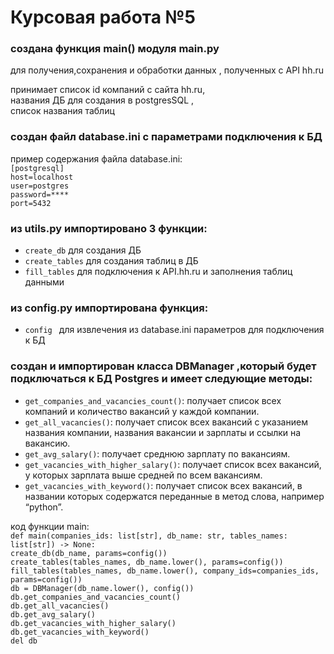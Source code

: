 # Курсовая работа №5

### создана функция main() модуля main.py

для получения,сохранения и обработки данных , полученных с API hh.ru 

принимает список id компаний с сайта hh.ru, \
названия ДБ для создания в postgresSQL , \
список названия таблиц

### создан файл database.ini с параметрами подключения к БД
пример содержания файла database.ini: \
`[postgresql]`\
`host=localhost` \
`user=postgres` \
`password=****`\
`port=5432`

### из utils.py импортировано 3 функции:
* `create_db` для создания ДБ
* `create_tables` для создания таблиц в ДБ
* `fill_tables` для подключения к API.hh.ru и заполнения таблиц данными

### из config.py импортирована функция:
* `config ` для извлечения из database.ini параметров для подключения к БД


### создан и импортирован класса DBManager ,который будет подключаться к БД Postgres и имеет следующие методы:

- `get_companies_and_vacancies_count()`: получает список всех компаний и количество вакансий у каждой компании.
- `get_all_vacancies()`: получает список всех вакансий с указанием названия компании, названия вакансии и зарплаты и ссылки на вакансию.
- `get_avg_salary()`: получает среднюю зарплату по вакансиям.
- `get_vacancies_with_higher_salary()`: получает список всех вакансий, у которых зарплата выше средней по всем вакансиям.
- `get_vacancies_with_keyword()`: получает список всех вакансий, в названии которых содержатся переданные в метод слова, например “python”.

код функции main: \
`def main(companies_ids: list[str], db_name: str, tables_names: list[str]) -> None:`\
    `create_db(db_name, params=config())` \
    `create_tables(tables_names, db_name.lower(), params=config())` \
    `fill_tables(tables_names, db_name.lower(), company_ids=companies_ids, params=config())` \
    `db = DBManager(db_name.lower(), config())` \
    `db.get_companies_and_vacancies_count()` \
    `db.get_all_vacancies()` \
    `db.get_avg_salary()` \
    `db.get_vacancies_with_higher_salary()` \
    `db.get_vacancies_with_keyword()` \
    `del db`
